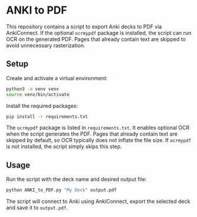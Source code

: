 # ANKI to PDF

This repository contains a script to export Anki decks to PDF via AnkiConnect. If the optional `ocrmypdf` package is installed, the script can run OCR on the generated PDF. Pages that already contain text are skipped to avoid unnecessary rasterization.

## Setup

Create and activate a virtual environment:

```bash
python3 -m venv venv
source venv/bin/activate
```

Install the required packages:

```bash
pip install -r requirements.txt
```

The `ocrmypdf` package is listed in `requirements.txt`. It enables optional OCR when the script generates the PDF. Pages that already contain text are skipped by default, so OCR typically does not inflate the file size. If `ocrmypdf` is not installed, the script simply skips this step.

## Usage

Run the script with the deck name and desired output file:

```bash
python ANKI_to_PDF.py "My Deck" output.pdf
```

The script will connect to Anki using AnkiConnect, export the selected deck and save it to `output.pdf`.
